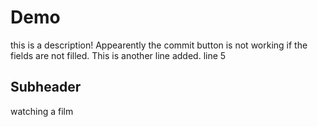 # Demo
this is a description!
Appearently the commit button is not working if the fields are not filled.
This is another line added.
line 5

## Subheader
watching a film 
